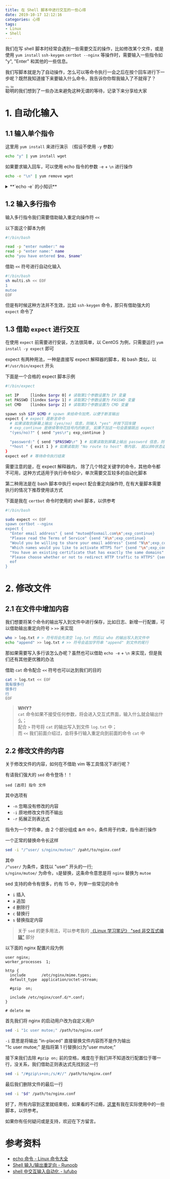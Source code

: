 ```yaml
---
title: 在 Shell 脚本中进行交互的一些心得
date: 2019-10-17 12:12:16
categories: 心得
tags:
- Linux
- Shell
---
```


我们在写 shell 脚本时经常会遇到一些需要交互的操作，比如修改某个文件，或是使用 `yum install` `ssh-keygen` `certbot --nginx` 等操作时，需要输入一些指令如 "y", "Enter" 和其他的一些信息。

我们写脚本就是为了自动操作，怎么可以等命令执行一会之后在按个回车进行下一步呢？既然我知道接下来要输入什么命令，我告诉你你帮我输入了不就得了？

<ruby>聪明<rt>tōu lǎn<rt></ruby>的我们想到了一些办法来避免这种无谓的等待，记录下来分享给大家

<!-- more -->

# 1. 自动化输入

## 1.1 输入单个指令

这里用 `yum install` 来进行演示 （假设不使用 `-y` 参数）

```bash
echo "y" | yum install wget
```

如果要求输入回车，可以使用 echo 指令的参数 `-e` + `\n` 进行操作

```bash
echo -e "\n" | yum remove wget
```

<details>
<summary>**`echo -e` 的小知识**</summary>

若字符串中出现以下字符，则特别加以处理，而不会将它当成一般文字输出：  
`\a` 发出警告声；  
`\b` 删除前一个字符；  
`\c` 最后不加上换行符号；  
`\f` 换行但光标仍旧停留在原来的位置；  
`\v` 与\f 相同；  
`\n` 换行且光标移至行首；  
`\r` 光标移至行首，但不换行；  
`\t` 插入 `tab` 符号；  
`\\` 插入 '\' 字符；  
`\nnn` 插入 nnn（八进制）所代表的 ASCII 字符；

</details>

## 1.2 输入多行指令

输入多行指令我们需要借助输入重定向操作符 `<<`

以下面这个脚本为例

```bash multi.sh
#!/bin/bash

read -p "enter number:" no
read -p "enter name:" name
echo "you have entered $no, $name"
```

借助 `<<` 符号进行自动化输入

```bash
#!/bin/bash
sh multi.sh << EOF
1
mutoe
EOF
```

但是有时候这种方法并不生效，比如 `ssh-keygen` 命令，那只有借助强大的 `expect` 命令了

## 1.3 借助 `expect` 进行交互

在使用 `expect` 前需要进行安装，方法很简单，以 CentOS 为例，只需要运行 `yum install -y expect` 即可

expect 有两种用法，一种是直接写 expect 解释器的脚本，和 bash 类似，以 `#!/usr/bin/expect` 开头

下面是一个合格的 expect 脚本示例

```bash
#!/bin/expect

set IP     [lindex $argv 0] # 读取第1个参数设置为 IP 变量
set PASSWD [lindex $argv 1] # 读取第2个参数设置为 PASSWD 变量
set CMD    [lindex $argv 2] # 读取第3个参数设置为 CMD 变量

spawn ssh $IP $CMD # spawn 来给命令加壳，以便于断言输出
expect { # expect 是断言命令
  # 如果读取到屏幕上输出 (yes/no) 信息，则输入 "yes" 并按下回车键
  # exp_continue 是继续等待花括号内的断言, 如果不加这一句会直接跳出 expect
  "(yes/no)?" { send "yes\r"; exp_continue }

  "password:" { send "$PASSWD\r" } # 如果读取到屏幕上输出 password 信息，则输入 PASSWD 变量中的内容
  "*host " { exit 1 } # 如果读取到 "No route to host" 等内容， 就以非0状态退出
}
expect eof # 等待命令执行结束
```

需要注意的是，在 expect 解释器内， 除了几个特定关键字的命令，其他命令都不可用，这种方式适用于执行命令较少，单次需要交互较多的自动化脚本

第二种用法是在 bash 脚本中执行 expect 配合重定向操作符, 在有大量脚本需要执行的情况下推荐使用该方式

下面是我在 `certbot` 命令时使用的 shell 脚本，以供参考

```bash
#!/bin/bash

sudo expect << EOF
spawn certbot --nginx
expect {
  "Enter email address" { send "mutoe@foxmail.com\n";exp_continue}
  "Please read the Terms of Service" {send "A\n";exp_continue}
  "Would you be willing to share your email address" {send "N\n";exp_continue}
  "Which names would you like to activate HTTPS for" {send "\n";exp_continue}
  "You have an existing certificate that has exactly the same domains" {send "1\n";exp_continue}
  "Please choose whether or not to redirect HTTP traffic to HTTPS" {send "2\n";exp_continue}
  eof
}
```

# 2. 修改文件

## 2.1 在文件中增加内容

我们想要将某个命令的输出写入到文件中进行保存，比如日志、新增一行配置，可以借助输出重定向符号 `>` `>>` 来实现

```bash
who > log.txt # > 符号将会先清空 log.txt 然后以 who 的输出写入到文件中
echo "append" >> log.txt # >> 符号会追加字符串 "append" 到文件的尾行
```

那如果需要写入多行该怎么办呢？虽然也可以借助 `echo -e` + `\n` 来实现，但是我们还有其他更优雅的办法

借助 `cat` 命令配合 `<<` 符号也可以达到我们的目的

```bash
cat > log.txt << EOF
我有很多行
很多行
行
EOF
```

> **WHY?**  
> `cat` 命令如果不接受任何参数，将会进入交互式界面，输入什么就会输出什么；  
> 配合 `>` 符号将 `cat` 的输出写入到文件 `log.txt` 中；  
> 而 `<<` 我们前面介绍过，会将多行输入重定向到前面的命令 `cat` 中

## 2.2 修改文件的内容

关于修改文件的内容，如何在不借助 vim 等工具情况下进行呢？

有请我们强大的 `sed` 命令登场！！

`sed [选项] 指令 文件`

其中选项有

- `-n` 忽略没有修改的内容
- `-i` 原地修改文件而不输出
- `-r` 拓展正则表达式

指令为一个字符串，由 2 个部分组成 `条件` `命令`，条件用于约束，指令进行操作

一个正常的替换命令长这样

```bash
sed -i "/^user/ s/nginx/mutoe/" /paht/to/nginx.conf
```

其中  
`/^user/` 为条件，查找以 "user" 开头的一行;  
`s/nginx/mutoe/` 为命令，`s`是替换，这条命令意思是将 `nginx` 替换为 `mutoe`

sed 支持的命令有很多，约有 15 中，列举一些常见的命令

- `i` 插入
- `a` 追加
- `d` 删除行
- `c` 替换行
- `s` 替换指定内容

> 关于 `sed` 的更多用法，可以参考我的 [《Linux 学习笔记》 "sed 非交互式编辑"](/2017/linux-study-notes/#sed-%E9%9D%9E%E4%BA%A4%E4%BA%92%E5%BC%8F%E7%BC%96%E8%BE%91) 部分

以下面的 nginx 配置片段为例

```nginx nginx.conf
user nginx;
worker_processes  1;

http {
  include       /etc/nginx/mime.types;
  default_type  application/octet-stream;

  #gzip  on;

  include /etc/nginx/conf.d/*.conf;
}

# delete me
```

首先我们将 nginx 的启动用户改为自定义用户

```bash
sed -i "1c user mutoe;" /path/to/nginx.conf
```

`-i` 意思是将输出 "in-placed" 直接替换文件内容而不是作为输出  
"1c user mutoe;" 是指将第 1 行替换(c)为"user mutoe;"

接下来我们去除 `#gzip on;` 前的空格，难度在于我们并不知道改行配置位于哪一行，没关系，我们借助正则表达式先找到这一行

```bash
sed -i "/#gzip\s+on;/s/#//" /path/to/nginx.conf
```

最后我们删除文件的最后一行

```bash
sed -i "$d" /path/to/nginx.conf
```

好了，所有内容到这里就结束啦，如果看的不过瘾，[这里](https://gist.github.com/mutoe/c7f86167d648d697e9c28a68db74ae0e)有我在实际使用中的一些脚本，以供参考。

如果你有任何疑问或是支持，欢迎在下方留言。

# 参考资料

- [echo 命令 - Linux 命令大全](https://man.linuxde.net/echo)
- [Shell 输入/输出重定向 - Runoob](https://www.runoob.com/linux/linux-shell-io-redirections.html)
- [shell 中交互输入自动化 - lufubo](https://blog.csdn.net/lufubo/article/details/7627393)
